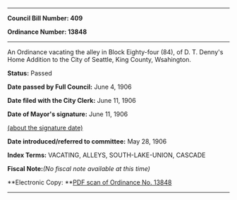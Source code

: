 

********

**Council Bill Number: 409**
   
**Ordinance Number: 13848**
********

 An Ordinance vacating the alley in Block Eighty-four (84), of D. T. Denny's Home Addition to the City of Seattle, King County, Wsahington.

**Status:** Passed
   
**Date passed by Full Council:** June 4, 1906
   
**Date filed with the City Clerk:** June 11, 1906
   
**Date of Mayor's signature:** June 11, 1906
   
[(about the signature date)](/~public/approvaldate.htm)
   
   
   
**Date introduced/referred to committee:** May 28, 1906
   
   
**Index Terms:** VACATING, ALLEYS, SOUTH-LAKE-UNION, CASCADE

**Fiscal Note:**_(No fiscal note available at this time)_

**Electronic Copy: **[PDF scan of Ordinance No. 13848](/~archives/Ordinances/Ord_13848.pdf)

********

